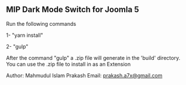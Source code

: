 MIP Dark Mode Switch for Joomla 5
------------------------------------------------------------------------------------------------------

Run the following commands

1- "yarn install"

2- "gulp"

After the command "gulp" a .zip file will generate in the 'build' directory.
You can use the .zip file to install in as an Extension

Author: Mahmudul Islam Prakash
Email: prakash.a7x@gmail.com